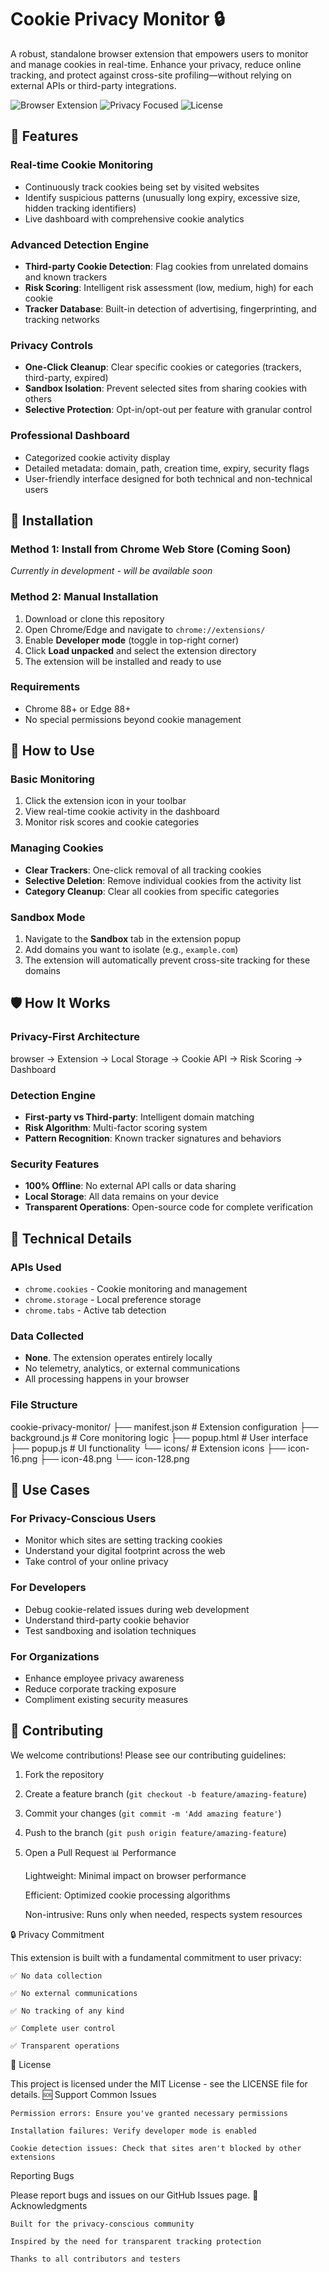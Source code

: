 # Cookie Privacy Monitor 🔒

A robust, standalone browser extension that empowers users to monitor and manage cookies in real-time. Enhance your privacy, reduce online tracking, and protect against cross-site profiling—without relying on external APIs or third-party integrations.

![Browser Extension](https://img.shields.io/badge/Extension-Chrome%20|%20Edge-brightgreen)
![Privacy Focused](https://img.shields.io/badge/Privacy-100%25%20Offline-success)
![License](https://img.shields.io/badge/License-MIT-blue)

## 🌟 Features

### Real-time Cookie Monitoring
- Continuously track cookies being set by visited websites
- Identify suspicious patterns (unusually long expiry, excessive size, hidden tracking identifiers)
- Live dashboard with comprehensive cookie analytics

### Advanced Detection Engine
- **Third-party Cookie Detection**: Flag cookies from unrelated domains and known trackers
- **Risk Scoring**: Intelligent risk assessment (low, medium, high) for each cookie
- **Tracker Database**: Built-in detection of advertising, fingerprinting, and tracking networks

### Privacy Controls
- **One-Click Cleanup**: Clear specific cookies or categories (trackers, third-party, expired)
- **Sandbox Isolation**: Prevent selected sites from sharing cookies with others
- **Selective Protection**: Opt-in/opt-out per feature with granular control

### Professional Dashboard
- Categorized cookie activity display
- Detailed metadata: domain, path, creation time, expiry, security flags
- User-friendly interface designed for both technical and non-technical users

## 🚀 Installation

### Method 1: Install from Chrome Web Store (Coming Soon)
*Currently in development - will be available soon*

### Method 2: Manual Installation
1. Download or clone this repository
2. Open Chrome/Edge and navigate to `chrome://extensions/`
3. Enable **Developer mode** (toggle in top-right corner)
4. Click **Load unpacked** and select the extension directory
5. The extension will be installed and ready to use

### Requirements
- Chrome 88+ or Edge 88+
- No special permissions beyond cookie management

## 📖 How to Use

### Basic Monitoring
1. Click the extension icon in your toolbar
2. View real-time cookie activity in the dashboard
3. Monitor risk scores and cookie categories

### Managing Cookies
- **Clear Trackers**: One-click removal of all tracking cookies
- **Selective Deletion**: Remove individual cookies from the activity list
- **Category Cleanup**: Clear all cookies from specific categories

### Sandbox Mode
1. Navigate to the **Sandbox** tab in the extension popup
2. Add domains you want to isolate (e.g., `example.com`)
3. The extension will automatically prevent cross-site tracking for these domains

## 🛡️ How It Works

### Privacy-First Architecture

browser → Extension → Local Storage
→ Cookie API
→ Risk Scoring → Dashboard


### Detection Engine
- **First-party vs Third-party**: Intelligent domain matching
- **Risk Algorithm**: Multi-factor scoring system
- **Pattern Recognition**: Known tracker signatures and behaviors

### Security Features
- **100% Offline**: No external API calls or data sharing
- **Local Storage**: All data remains on your device
- **Transparent Operations**: Open-source code for complete verification

## 🔧 Technical Details

### APIs Used
- `chrome.cookies` - Cookie monitoring and management
- `chrome.storage` - Local preference storage
- `chrome.tabs` - Active tab detection

### Data Collected
- **None**. The extension operates entirely locally
- No telemetry, analytics, or external communications
- All processing happens in your browser

### File Structure
cookie-privacy-monitor/
├── manifest.json # Extension configuration
├── background.js # Core monitoring logic
├── popup.html # User interface
├── popup.js # UI functionality
└── icons/ # Extension icons
├── icon-16.png
├── icon-48.png
└── icon-128.png


## 🎯 Use Cases

### For Privacy-Conscious Users
- Monitor which sites are setting tracking cookies
- Understand your digital footprint across the web
- Take control of your online privacy

### For Developers
- Debug cookie-related issues during web development
- Understand third-party cookie behavior
- Test sandboxing and isolation techniques

### For Organizations
- Enhance employee privacy awareness
- Reduce corporate tracking exposure
- Compliment existing security measures

## 🤝 Contributing

We welcome contributions! Please see our contributing guidelines:

1. Fork the repository
2. Create a feature branch (`git checkout -b feature/amazing-feature`)
3. Commit your changes (`git commit -m 'Add amazing feature'`)
4. Push to the branch (`git push origin feature/amazing-feature`)
5. Open a Pull Request
📊 Performance

    Lightweight: Minimal impact on browser performance

    Efficient: Optimized cookie processing algorithms

    Non-intrusive: Runs only when needed, respects system resources

🔒 Privacy Commitment

This extension is built with a fundamental commitment to user privacy:

    ✅ No data collection

    ✅ No external communications

    ✅ No tracking of any kind

    ✅ Complete user control

    ✅ Transparent operations

📝 License

This project is licensed under the MIT License - see the LICENSE file for details.
🆘 Support
Common Issues

    Permission errors: Ensure you've granted necessary permissions

    Installation failures: Verify developer mode is enabled

    Cookie detection issues: Check that sites aren't blocked by other extensions

Reporting Bugs

Please report bugs and issues on our GitHub Issues page.
🙏 Acknowledgments

    Built for the privacy-conscious community

    Inspired by the need for transparent tracking protection

    Thanks to all contributors and testers

